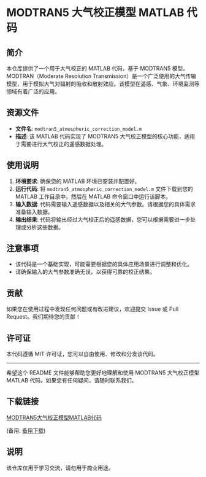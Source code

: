 # MODTRAN5 大气校正模型 MATLAB 代码

## 简介

本仓库提供了一个用于大气校正的 MATLAB 代码，基于 MODTRAN5 模型。MODTRAN（Moderate Resolution Transmission）是一个广泛使用的大气传输模型，用于模拟大气对辐射的吸收和散射效应。该模型在遥感、气象、环境监测等领域有着广泛的应用。

## 资源文件

- **文件名**: `modtran5_atmospheric_correction_model.m`
- **描述**: 该 MATLAB 代码实现了 MODTRAN5 大气校正模型的核心功能，适用于需要进行大气校正的遥感数据处理。

## 使用说明

1. **环境要求**: 确保您的 MATLAB 环境已安装并配置好。
2. **运行代码**: 将 `modtran5_atmospheric_correction_model.m` 文件下载到您的 MATLAB 工作目录中，然后在 MATLAB 命令窗口中运行该脚本。
3. **输入数据**: 代码需要输入遥感数据以及相关的大气参数。请根据您的具体需求准备输入数据。
4. **输出结果**: 代码将输出经过大气校正后的遥感数据，您可以根据需要进一步处理或分析这些数据。

## 注意事项

- 该代码是一个基础实现，可能需要根据您的具体应用场景进行调整和优化。
- 请确保输入的大气参数准确无误，以获得可靠的校正结果。

## 贡献

如果您在使用过程中发现任何问题或有改进建议，欢迎提交 Issue 或 Pull Request。我们期待您的贡献！

## 许可证

本代码遵循 MIT 许可证，您可以自由使用、修改和分发该代码。

---

希望这个 README 文件能够帮助您更好地理解和使用 MODTRAN5 大气校正模型 MATLAB 代码。如果您有任何疑问，请随时联系我们。

## 下载链接
[MODTRAN5大气校正模型MATLAB代码](https://pan.quark.cn/s/3e8d8545a5a6) 

(备用: [备用下载](https://pan.baidu.com/s/13tA-2Jt6OMBNJavM7srN2w?pwd=lgis))

## 说明

该仓库仅用于学习交流，请勿用于商业用途。
